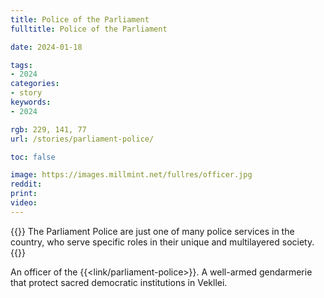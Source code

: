 ```yaml
---
title: Police of the Parliament
fulltitle: Police of the Parliament

date: 2024-01-18

tags:
- 2024
categories:
- story
keywords:
- 2024

rgb: 229, 141, 77
url: /stories/parliament-police/

toc: false

image: https://images.millmint.net/fullres/officer.jpg
reddit:
print:
video:
---
```

{{<hint caption>}}
The Parliament Police are just one of many police services in the country, who serve specific roles in their unique and multilayered society.
{{</hint>}}

An officer of the {{<link/parliament-police>}}. A well-armed gendarmerie that protect sacred democratic institutions in Vekllei.